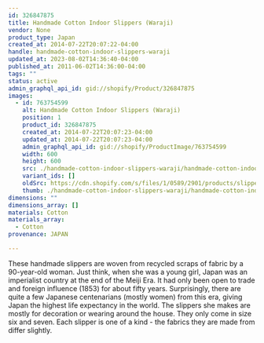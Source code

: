 ```yaml
---
id: 326847875
title: Handmade Cotton Indoor Slippers (Waraji)
vendor: None
product_type: Japan
created_at: 2014-07-22T20:07:22-04:00
handle: handmade-cotton-indoor-slippers-waraji
updated_at: 2023-08-02T14:36:40-04:00
published_at: 2011-06-02T14:36:00-04:00
tags: ""
status: active
admin_graphql_api_id: gid://shopify/Product/326847875
images:
  - id: 763754599
    alt: Handmade Cotton Indoor Slippers (Waraji)
    position: 1
    product_id: 326847875
    created_at: 2014-07-22T20:07:23-04:00
    updated_at: 2014-07-22T20:07:23-04:00
    admin_graphql_api_id: gid://shopify/ProductImage/763754599
    width: 600
    height: 600
    src: ./handmade-cotton-indoor-slippers-waraji/handmade-cotton-indoor-slippers-waraji__0.jpg
    variant_ids: []
    oldSrc: https://cdn.shopify.com/s/files/1/0589/2901/products/slippers.jpeg?v=1406074043
    thumb: ./handmade-cotton-indoor-slippers-waraji/handmade-cotton-indoor-slippers-waraji__0-thumb.jpg
dimensions: ""
dimensions_array: []
materials: Cotton
materials_array:
  - Cotton
provenance: JAPAN

---
```


These handmade slippers are woven from recycled scraps of fabric by a 90-year-old woman. Just think, when she was a young girl, Japan was an imperialist country at the end of the Meiji Era. It had only been open to trade and foreign influence (1853) for about fifty years. Surprisingly, there are quite a few Japanese centenarians (mostly women) from this era, giving Japan the highest life expectancy in the world. The slippers she makes are mostly for decoration or wearing around the house. They only come in size six and seven. Each slipper is one of a kind - the fabrics they are made from differ slightly.